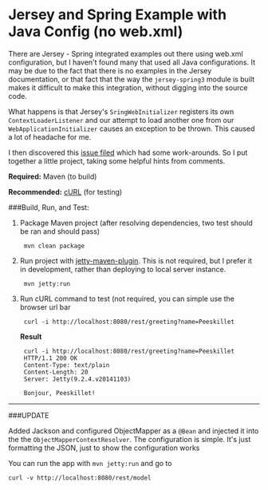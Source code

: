 Jersey and Spring Example with Java Config (no web.xml)
===

There are Jersey - Spring integrated examples out there using web.xml configuration,
but I haven't found many that used all Java configurations. It may be due to the fact
that there is no examples in the Jersey documentation, or that fact that the way
the `jersey-spring3` module is built makes it difficult to make this integration,
without digging into the source code.

What happens is that Jersey's `SringWebInitializer` registers its own `ContextLoaderListener`
and our attempt to load another one from our `WebApplicationInitializer` causes an 
exception to be thrown. This caused a lot of headache for me. 

I then discovered this [issue filed](https://java.net/jira/browse/JERSEY-2038) which
had some work-arounds. So I put together a little project, taking some helpful hints
from comments.

**Required:** Maven (to build)

**Recommended:** [cURL](http://curl.haxx.se/) (for testing)

###Build, Run, and Test:

1. Package Maven project (after resolving dependencies, two test should be ran and should pass)

        mvn clean package

2. Run project with [jetty-maven-plugin](http://eclipse.org/jetty/documentation/current/jetty-maven-plugin.html). 
This is not required, but I prefer it in development, rather than deploying to local server instance.

        mvn jetty:run

3. Run cURL command to test (not required, you can simple use the browser url bar

        curl -i http://localhost:8080/rest/greeting?name=Peeskillet
    **Result**

        curl -i http://localhost:8080/rest/greeting?name=Peeskillet
        HTTP/1.1 200 OK
        Content-Type: text/plain
        Content-Length: 20
        Server: Jetty(9.2.4.v20141103)

        Bonjour, Peeskillet!

-----

###UPDATE

Added Jackson and configured ObjectMapper as a `@Bean` and injected it into the 
the `ObjectMapperContextResolver`. The configuration is simple. It's just formatting
the JSON, just to show the configuration works

You can run the app with `mvn jetty:run` and go to 

    curl -v http://localhost:8080/rest/model